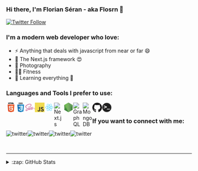 ### Hi there, I'm Florian Séran - aka Flosrn 👋

[![Twitter Follow](https://img.shields.io/twitter/follow/flo_srn?color=1DA1F2&logo=twitter&style=for-the-badge)](https://twitter.com/intent/follow?original_referer=https%3A%2F%2Fgithub.com%2FFlosrn&screen_name=flo_srn)

### I'm a modern web developer who love:

- ⚡️ Anything that deals with javascript from near or far 😄
- 🚀 The Next.js framework 😍 
- 📸 Photography 
- 💪🏻 Fitness
- 🌱 Learning everything 🤣

### Languages and Tools I prefer to use:

<img align="left" alt="HTML5" width="26px" src="https://raw.githubusercontent.com/github/explore/80688e429a7d4ef2fca1e82350fe8e3517d3494d/topics/html/html.png" />
<img align="left" alt="CSS3" width="26px" src="https://raw.githubusercontent.com/github/explore/80688e429a7d4ef2fca1e82350fe8e3517d3494d/topics/css/css.png" />
<img align="left" alt="Sass" width="26px" src="https://raw.githubusercontent.com/github/explore/80688e429a7d4ef2fca1e82350fe8e3517d3494d/topics/sass/sass.png" />
<img align="left" alt="JavaScript" width="26px" src="https://raw.githubusercontent.com/github/explore/80688e429a7d4ef2fca1e82350fe8e3517d3494d/topics/javascript/javascript.png" />

[<img align="left" alt="React" width="26px" src="https://raw.githubusercontent.com/github/explore/80688e429a7d4ef2fca1e82350fe8e3517d3494d/topics/react/react.png" />][react]
[<img align="left" alt="Next.js" width="26px" src="https://upload.wikimedia.org/wikipedia/commons/thumb/8/8e/Nextjs-logo.svg/800px-Nextjs-logo.svg.png" />][nextjs]
[<img align="left" alt="Node.js" width="26px" src="https://raw.githubusercontent.com/github/explore/80688e429a7d4ef2fca1e82350fe8e3517d3494d/topics/nodejs/nodejs.png" />][nodejs]
[<img align="left" alt="GraphQL" width="26px" src="https://raw.githubusercontent.com/graphql-compose/graphql-compose/master/docs/logo.png" />][graphql]
[<img align="left" alt="MongoDB" width="26px" src="https://infinapps.com/wp-content/uploads/2018/10/mongodb-logo.png" />][mongodb]
<img align="left" alt="GitHub" width="26px" src="https://raw.githubusercontent.com/github/explore/78df643247d429f6cc873026c0622819ad797942/topics/github/github.png" />
<img align="left" alt="Terminal" width="26px" src="https://raw.githubusercontent.com/github/explore/80688e429a7d4ef2fca1e82350fe8e3517d3494d/topics/terminal/terminal.png" />

<br />

### If you want to connect with me:

[<img align="left" alt="twitter" src="https://img.shields.io/badge/-@flo_srn-00acee?style=flat&logo=Twitter&logoColor=white" />][twitter]&nbsp; &nbsp;
[<img align="left" alt="twitter" src="https://img.shields.io/badge/-@flo__srn-E1306C?style=flat&logo=Instagram&logoColor=white" />][twitter]&nbsp; &nbsp;
[<img align="left" alt="twitter" src="https://img.shields.io/badge/-Florian Séran-0072b1?style=flat&logo=Linkedin&logoColor=white" />][linkedin]&nbsp; &nbsp;
[<img align="left" alt="twitter" src="https://img.shields.io/badge/-flosrn.dev@gmail.com-c14438?style=flat&logo=Gmail&logoColor=white" />][gmail]&nbsp; &nbsp;

<br />

---

<details>
  <summary>:zap: GitHub Stats</summary>
  
  [![Flosrn's github stats](https://github-readme-stats.vercel.app/api?username=flosrn)](https://github.com/flosrn/github-readme-stats)&nbsp; &nbsp;
  ![visitors](https://visitor-badge.glitch.me/badge?page_id=Flosrn.Flosrn)

</details>

[react]: https://fr.reactjs.org/
[nextjs]: https://nextjs.org/
[nodejs]: https://nodejs.org/
[graphql]: https://graphql.org/
[mongodb]: https://www.mongodb.com/fr
[twitter]: https://twitter.com/flo_srn
[youtube]: https://youtube.com/codeSTACKr
[instagram]: https://instagram.com/codeSTACKr
[linkedin]: https://www.linkedin.com/in/florian-seran/
[gmail]: mailto:flosrn.dev@gmail.com
